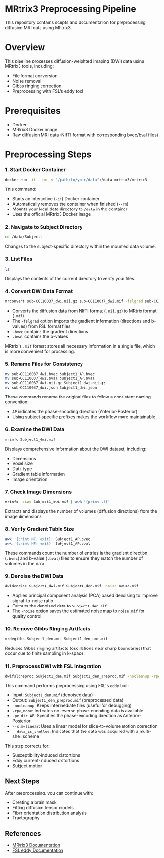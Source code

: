# MRtrix3 Preprocessing Pipeline

This repository contains scripts and documentation for preprocessing diffusion MRI data using MRtrix3.

# Overview

This pipeline processes diffusion-weighted imaging (DWI) data using MRtrix3 tools, including:
- File format conversion
- Noise removal
- Gibbs ringing correction
- Preprocessing with FSL's eddy tool

# Prerequisites

- Docker
- MRtrix3 Docker image
- Raw diffusion MRI data (NIfTI format with corresponding bvec/bval files)

# Preprocessing Steps

### 1. Start Docker Container

```bash
docker run -it --rm -v "/path/to/your/data":/data mrtrix3/mrtrix3
```

This command:
- Starts an interactive (`-it`) Docker container
- Automatically removes the container when finished (`--rm`)
- Mounts your local data directory to `/data` in the container
- Uses the official MRtrix3 Docker image

### 2. Navigate to Subject Directory

```bash
cd /data/Subject1
```

Changes to the subject-specific directory within the mounted data volume.

### 3. List Files

```bash
ls
```

Displays the contents of the current directory to verify your files.

### 4. Convert DWI Data Format

```bash
mrconvert sub-CC110037_dwi.nii.gz sub-CC110037_dwi.mif -fslgrad sub-CC110037_dwi.bvec sub-CC110037_dwi.bval
```

- Converts the diffusion data from NIfTI format (`.nii.gz`) to MRtrix format (`.mif`)
- The `-fslgrad` option imports the gradient information (directions and b-values) from FSL format files
- `.bvec` contains the gradient directions
- `.bval` contains the b-values

MRtrix's `.mif` format stores all necessary information in a single file, which is more convenient for processing.

### 5. Rename Files for Consistency

```bash
mv sub-CC110037_dwi.bvec Subject1_AP.bvec
mv sub-CC110037_dwi.bval Subject1_AP.bval
mv sub-CC110037_dwi.nii.gz Subject1_dwi.nii.gz
mv sub-CC110037_dwi.json Subject1_dwi.json
```

These commands rename the original files to follow a consistent naming convention:
- `AP` indicates the phase-encoding direction (Anterior-Posterior)
- Using subject-specific prefixes makes the workflow more maintainable

### 6. Examine the DWI Data

```bash
mrinfo Subject1_dwi.mif
```

Displays comprehensive information about the DWI dataset, including:
- Dimensions
- Voxel size
- Data type
- Gradient table information
- Image orientation

### 7. Check Image Dimensions

```bash
mrinfo -size Subject1_dwi.mif | awk '{print $4}'
```

Extracts and displays the number of volumes (diffusion directions) from the image dimensions.

### 8. Verify Gradient Table Size

```bash
awk '{print NF; exit}' Subject1_AP.bvec
awk '{print NF; exit}' Subject1_AP.bval
```

These commands count the number of entries in the gradient direction (`.bvec`) and b-value (`.bval`) files to ensure they match the number of volumes in the data.

### 9. Denoise the DWI Data

```bash
dwidenoise Subject1_dwi.mif Subject1_den.mif -noise noise.mif
```

- Applies principal component analysis (PCA) based denoising to improve signal-to-noise ratio
- Outputs the denoised data to `Subject1_den.mif`
- The `-noise` option saves the estimated noise map to `noise.mif` for quality control

### 10. Remove Gibbs Ringing Artifacts

```bash
mrdegibbs Subject1_den.mif Subject1_den_unr.mif
```

Reduces Gibbs ringing artifacts (oscillations near sharp boundaries) that occur due to finite sampling in k-space.

### 11. Preprocess DWI with FSL Integration

```bash
dwifslpreproc Subject1_den.mif Subject1_den_preproc.mif -nocleanup -rpe_none -pe_dir AP -eddy_options " --slm=linear --data_is_shelled"
```

This command performs preprocessing using FSL's `eddy` tool:
- Input: `Subject1_den.mif` (denoised data)
- Output: `Subject1_den_preproc.mif` (preprocessed data)
- `-nocleanup`: Keeps intermediate files (useful for debugging)
- `-rpe_none`: Indicates no reverse phase-encoding data is available
- `-pe_dir AP`: Specifies the phase-encoding direction as Anterior-Posterior
- `--slm=linear`: Uses a linear model for slice-to-volume motion correction
- `--data_is_shelled`: Indicates that the data was acquired with a multi-shell scheme

This step corrects for:
- Susceptibility-induced distortions
- Eddy current-induced distortions
- Subject motion

## Next Steps

After preprocessing, you can continue with:
- Creating a brain mask
- Fitting diffusion tensor models
- Fiber orientation distribution analysis
- Tractography

## References

- [MRtrix3 Documentation](https://mrtrix.readthedocs.io/)
- [FSL eddy Documentation](https://fsl.fmrib.ox.ac.uk/fsl/fslwiki/eddy)
